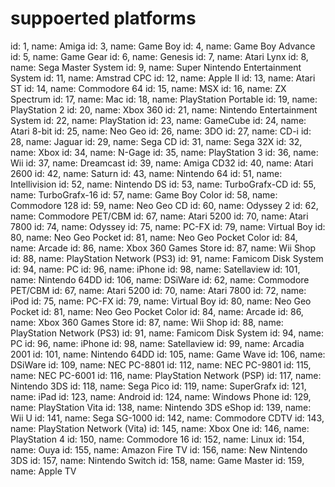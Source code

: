 # suppoerted platforms

id: 1,  name: Amiga
id: 3,  name: Game Boy
id: 4,  name: Game Boy Advance
id: 5,  name: Game Gear
id: 6,  name: Genesis
id: 7,  name: Atari Lynx
id: 8,  name: Sega Master System
id: 9,  name: Super Nintendo Entertainment System
id: 11, name: Amstrad CPC
id: 12, name: Apple II
id: 13, name: Atari ST
id: 14, name: Commodore 64
id: 15, name: MSX
id: 16, name: ZX Spectrum
id: 17, name: Mac
id: 18, name: PlayStation Portable
id: 19, name: PlayStation 2
id: 20, name: Xbox 360
id: 21, name: Nintendo Entertainment System
id: 22, name: PlayStation
id: 23, name: GameCube
id: 24, name: Atari 8-bit
id: 25, name: Neo Geo
id: 26, name: 3DO
id: 27, name: CD-i
id: 28, name: Jaguar
id: 29, name: Sega CD
id: 31, name: Sega 32X
id: 32, name: Xbox
id: 34, name: N-Gage
id: 35, name: PlayStation 3
id: 36, name: Wii
id: 37, name: Dreamcast
id: 39, name: Amiga CD32
id: 40, name: Atari 2600
id: 42, name: Saturn
id: 43, name: Nintendo 64
id: 51, name: Intellivision
id: 52, name: Nintendo DS
id: 53, name: TurboGrafx-CD
id: 55, name: TurboGrafx-16
id: 57, name: Game Boy Color
id: 58, name: Commodore 128
id: 59, name: Neo Geo CD
id: 60, name: Odyssey 2
id: 62, name: Commodore PET/CBM
id: 67, name: Atari 5200
id: 70, name: Atari 7800
id: 74, name: Odyssey
id: 75, name: PC-FX
id: 79, name: Virtual Boy
id: 80, name: Neo Geo Pocket
id: 81, name: Neo Geo Pocket Color
id: 84, name: Arcade
id: 86, name: Xbox 360 Games Store
id: 87, name: Wii Shop
id: 88, name: PlayStation Network (PS3)
id: 91, name: Famicom Disk System
id: 94, name: PC
id: 96, name: iPhone
id: 98, name: Satellaview
id: 101,  name: Nintendo 64DD
id: 106,  name: DSiWare
id: 62, name: Commodore PET/CBM
id: 67, name: Atari 5200
id: 70, name: Atari 7800
id: 72, name: iPod
id: 75, name: PC-FX
id: 79, name: Virtual Boy
id: 80, name: Neo Geo Pocket
id: 81, name: Neo Geo Pocket Color
id: 84, name: Arcade
id: 86, name: Xbox 360 Games Store
id: 87, name: Wii Shop
id: 88, name: PlayStation Network (PS3)
id: 91, name: Famicom Disk System
id: 94, name: PC
id: 96, name: iPhone
id: 98, name: Satellaview
id: 99, name: Arcadia 2001
id: 101,  name: Nintendo 64DD
id: 105,  name: Game Wave
id: 106,  name: DSiWare
id: 109,  name: NEC PC-8801
id: 112,  name: NEC PC-9801
id: 115,  name: NEC PC-6001
id: 116,  name: PlayStation Network (PSP)
id: 117,  name: Nintendo 3DS
id: 118,  name: Sega Pico
id: 119,  name: SuperGrafx
id: 121,  name: iPad
id: 123,  name: Android
id: 124,  name: Windows Phone
id: 129,  name: PlayStation Vita
id: 138,  name: Nintendo 3DS eShop
id: 139,  name: Wii U
id: 141,  name: Sega SG-1000
id: 142,  name: Commodore CDTV
id: 143,  name: PlayStation Network (Vita)
id: 145,  name: Xbox One
id: 146,  name: PlayStation 4
id: 150,  name: Commodore 16
id: 152,  name: Linux
id: 154,  name: Ouya
id: 155,  name: Amazon Fire TV
id: 156,  name: New Nintendo 3DS
id: 157,  name: Nintendo Switch
id: 158,  name: Game Master
id: 159,  name: Apple TV
